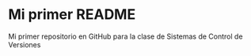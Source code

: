 # Mi primer README
Mi primer repositorio en GitHub para la clase de Sistemas de Control de Versiones
